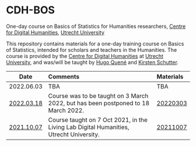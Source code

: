 # CDH-BOS
One-day course on Basics of Statistics for Humanities researchers, [Centre for Digital Humanities](https://github.com/CentreForDigitalHumanities/), [Utrecht University](https://github.com/enterprises/university-utrecht)

This repository contains materials for a one-day training course on Basics of Statistics, intended for scholars and teachers in the Humanities. The course is provided by the [Centre for Digital Humanities](https://github.com/CentreForDigitalHumanities/) at [Utrecht University](https://github.com/enterprises/university-utrecht), and was/will be taught by [Hugo Quené](https://github.com/hugoquene) and [Kirsten Schutter](https://github.com/iamkirsten).

| Date | Comments | Materials |
| ------------- |:-------------| :----- |
| 2022.06.03 | TBA | TBA |
| [2022.03.18](https://cdh.uu.nl/events/basics-of-statistics-hands-on-training-day-for-humanities-teachers-researchers-march-18/) | Course was to be taught on 3 March 2022, but has been postponed to 18 March 2022. | [20220303](https://github.com/hugoquene/CDH-BOS/tree/main/20220303) |
| [2021.10.07](https://cdh.uu.nl/events/entry-level-course-in-statistics-for-gw-by-hugo-quene-hands-on-training-day-for-teachers-researchers/) | Course taught on 7 Oct 2021, in the Living Lab Digital Humanities, Utrecht University. | [20211007](https://github.com/hugoquene/CDH-BOS/tree/main/20211007) |

